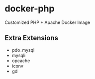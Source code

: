 # docker-php
Customized PHP + Apache Docker Image

## Extra Extensions
- pdo_mysql
- mysqli
- opcache
- iconv
- gd
